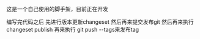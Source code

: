 这是一个自己使用的脚手架，目前正在开发

编写完代码之后
先进行版本更新changeset
然后再来提交发布git
然后再来执行 changeset publish
再来执行 git push --tags来发布tag